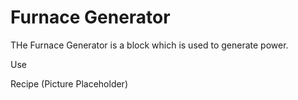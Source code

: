 Furnace Generator
=================

THe Furnace Generator is a block which is used to generate power.

Use

Recipe
(Picture Placeholder)
